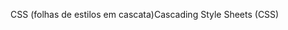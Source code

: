 <span data-ttu-id="4c511-101">CSS (folhas de estilos em cascata)</span><span class="sxs-lookup"><span data-stu-id="4c511-101">Cascading Style Sheets (CSS)</span></span>